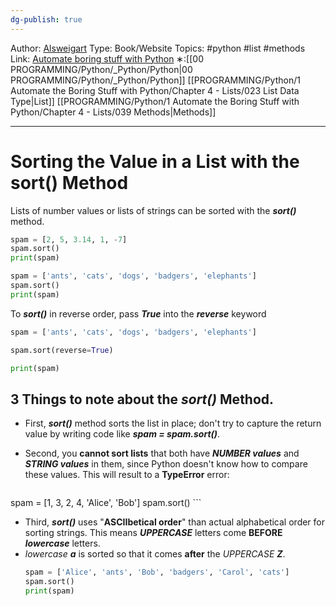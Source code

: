 ```yaml
---
dg-publish: true
---
```

Author: [Alsweigart](https://alsweigart.com/)
Type: Book/Website
Topics: #python #list #methods
Link: [Automate boring stuff with Python](https://automatetheboringstuff.com/)
∗:[[00 PROGRAMMING/Python/_Python/Python\|00 PROGRAMMING/Python/_Python/Python]]  [[PROGRAMMING/Python/1 Automate the Boring Stuff with Python/Chapter 4 - Lists/023 List Data Type\|List]] [[PROGRAMMING/Python/1 Automate the Boring Stuff with Python/Chapter 4 - Lists/039 Methods\|Methods]] 

---
# Sorting the Value in a List with the sort() Method

Lists of number values or lists of strings can be sorted with the ___sort()___ method.
```python
spam = [2, 5, 3.14, 1, -7]
spam.sort()
print(spam)

spam = ['ants', 'cats', 'dogs', 'badgers', 'elephants']
spam.sort()
print(spam)
```


To ___sort()___ in reverse order, pass ___True___ into the ___reverse___ keyword
```python
spam = ['ants', 'cats', 'dogs', 'badgers', 'elephants']

spam.sort(reverse=True)

print(spam)
```

## 3 Things to note about the ___sort()___ Method.

- First, ___sort()___ method sorts the list in place; don't try to capture the return value by writing code like ___spam = spam.sort()___. 

- Second, you __cannot sort lists__ that both have ___NUMBER values___ and ___STRING values___ in them, since Python doesn't know how to compare these values.
	This will result to a __TypeError__ error:
	```python
spam = [1, 3, 2, 4, 'Alice', 'Bob']
spam.sort()
	```

- Third, ___sort()___ uses "__ASCIIbetical order__" than actual alphabetical order for sorting strings. This means ___UPPERCASE___ letters come __BEFORE__ ___lowercase___ letters. 
- _lowercase_ ___a___ is sorted so that it comes __after__ the _UPPERCASE_ ___Z___.
	```python
	spam = ['Alice', 'ants', 'Bob', 'badgers', 'Carol', 'cats']
	spam.sort()
	print(spam)
	```